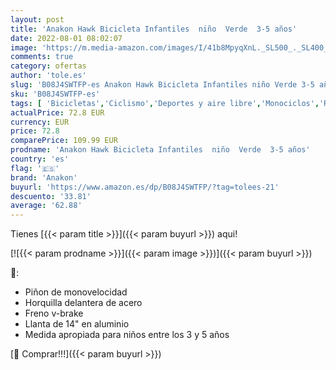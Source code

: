 ```yaml
---
layout: post
title: 'Anakon Hawk Bicicleta Infantiles  niño  Verde  3-5 años'
date: 2022-08-01 08:02:07
image: 'https://m.media-amazon.com/images/I/41b8MpyqXnL._SL500_._SL400_.jpg'
comments: true
category: ofertas
author: 'tole.es'
slug: 'B08J4SWTFP-es Anakon Hawk Bicicleta Infantiles niño Verde 3-5 años'
sku: 'B08J4SWTFP-es'
tags: [ 'Bicicletas','Ciclismo','Deportes y aire libre','Monociclos','Ropa y equipo para deportes','anakon','bicicleta','🇪🇸', ]
actualPrice: 72.8 EUR
currency: EUR
price: 72.8
comparePrice: 109.99 EUR
prodname: 'Anakon Hawk Bicicleta Infantiles  niño  Verde  3-5 años'
country: 'es'
flag: '🇪🇸'
brand: 'Anakon'
buyurl: 'https://www.amazon.es/dp/B08J4SWTFP/?tag=tolees-21'
descuento: '33.81'
average: '62.88'
---
```


Tienes [{{< param title >}}]({{< param buyurl >}}) aqui!

[![{{< param prodname >}}]({{< param image >}})]({{< param buyurl >}})

🔎:

- Piñon de monovelocidad
- Horquilla delantera de acero
- Freno v-brake
- Llanta de 14" en aluminio
- Medida apropiada para niños entre los 3 y 5 años

[🛒 Comprar!!!]({{< param buyurl >}})
